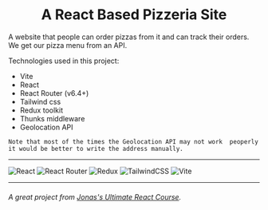 <h1 align="center">A React Based Pizzeria Site</h1>


A website that people can order pizzas from it and can track their orders. We get our pizza menu from an API.

Technologies used in this project:
- Vite
- React
- React Router (v6.4+)
- Tailwind css
- Redux toolkit
- Thunks middleware
- Geolocation API

`Note that most of the times the Geolocation API may not work  peoperly it would be better to write the address manually.`

---

![React](https://img.shields.io/badge/react-%2320232a.svg?style=for-the-badge&logo=react&logoColor=%2361DAFB) ![React Router](https://img.shields.io/badge/React_Router-CA4245?style=for-the-badge&logo=react-router&logoColor=white) ![Redux](https://img.shields.io/badge/redux-%23593d88.svg?style=for-the-badge&logo=redux&logoColor=white) ![TailwindCSS](https://img.shields.io/badge/tailwindcss-%2338B2AC.svg?style=for-the-badge&logo=tailwind-css&logoColor=white) ![Vite](https://img.shields.io/badge/vite-%23646CFF.svg?style=for-the-badge&logo=vite&logoColor=white)

---

###### A great project from [Jonas's Ultimate React Course](https://www.udemy.com/course/the-ultimate-react-course/).